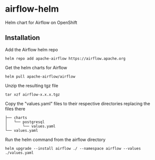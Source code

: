 # airflow-helm
Helm chart for Airflow on OpenShift

## Installation
Add the Airflow helm repo
```
helm repo add apache-airflow https://airflow.apache.org
```
Get the helm charts for Airflow
```
helm pull apache-airflow/airflow
```

Unzip the resulting tgz file
```
tar xzf airflow-x.x.x.tgz
```

Copy the "values.yaml" files to their respective directories replacing the files there
```
├── charts
│   └── postgresql
│       └── values.yaml
└── values.yaml
```

Run the helm command from the airflow directory
```
helm upgrade --install airflow ./ --namespace airflow --values ./values.yaml
```


